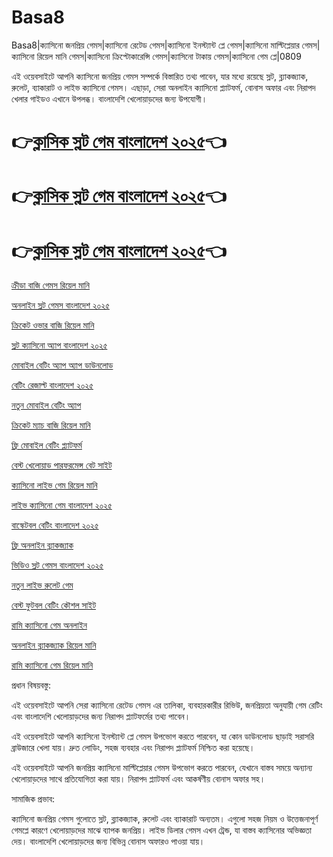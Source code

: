 # Basa8

Basa8|ক্যাসিনো জনপ্রিয় গেমস|ক্যাসিনো রেটেড গেমস|ক্যাসিনো ইনস্ট্যান্ট প্লে গেমস|ক্যাসিনো মাল্টিপ্লেয়ার গেমস|ক্যাসিনো রিয়েল মানি গেমস|ক্যাসিনো ক্রিপ্টোকারেন্সি গেমস|ক্যাসিনো টাকায় গেমস|ক্যাসিনো গেম প্লে|0809

এই ওয়েবসাইটে আপনি ক্যাসিনো জনপ্রিয় গেমস সম্পর্কে বিস্তারিত তথ্য পাবেন, যার মধ্যে রয়েছে স্লট, ব্ল্যাকজ্যাক, রুলেট, ব্যাকারাট ও লাইভ ক্যাসিনো গেমস। এছাড়া, সেরা অনলাইন ক্যাসিনো প্ল্যাটফর্ম, বোনাস অফার এবং নিরাপদ খেলার গাইডও এখানে উপলব্ধ। বাংলাদেশি খেলোয়াড়দের জন্য উপযোগী।

# 👉<a href="https://www.ba8.co/">ক্লাসিক স্লট গেম বাংলাদেশ ২০২৫</a>👈

# 👉<a href="https://www.ba8.co/">ক্লাসিক স্লট গেম বাংলাদেশ ২০২৫</a>👈

# 👉<a href="https://www.ba8.co/">ক্লাসিক স্লট গেম বাংলাদেশ ২০২৫</a>👈

<a href="https://www.ba8.co/">ক্রীড়া বাজি গেমস রিয়েল মানি</a>

<a href="https://www.ba8.co/">অনলাইন স্লট গেমস বাংলাদেশ ২০২৫</a>

<a href="https://www.ba8.co/">ক্রিকেট ওভার বাজি রিয়েল মানি</a>

<a href="https://www.ba8.co/">স্লট ক্যাসিনো অ্যাপ বাংলাদেশ ২০২৫</a>

<a href="https://www.ba8.co/">মোবাইল বেটিং অ্যাপ অ্যাপ ডাউনলোড</a>

<a href="https://www.ba8.co/">বেটিং রেজাল্ট বাংলাদেশ ২০২৫</a>

<a href="https://www.ba8.co/">নতুন মোবাইল বেটিং অ্যাপ</a>

<a href="https://www.ba8.co/">ক্রিকেট ম্যাচ বাজি রিয়েল মানি</a>

<a href="https://www.ba8.co/">ফ্রি মোবাইল বেটিং প্ল্যাটফর্ম</a>

<a href="https://www.ba8.co/">বেস্ট খেলোয়াড় পারফরমেন্স বেট সাইট</a>

<a href="https://www.ba8.co/">ক্যাসিনো লাইভ গেম রিয়েল মানি</a>

<a href="https://www.ba8.co/">লাইভ ক্যাসিনো গেম বাংলাদেশ ২০২৫</a>

<a href="https://www.ba8.co/">বাস্কেটবল বেটিং বাংলাদেশ ২০২৫</a>

<a href="https://www.ba8.co/">ফ্রি অনলাইন ব্ল্যাকজ্যাক</a>

<a href="https://www.ba8.co/">ভিডিও স্লট গেমস বাংলাদেশ ২০২৫</a>

<a href="https://www.ba8.co/">নতুন লাইভ রুলেট গেম</a>

<a href="https://www.ba8.co/">বেস্ট ফুটবল বেটিং কৌশল সাইট</a>

<a href="https://www.ba8.co/">রামি ক্যাসিনো গেম অনলাইন</a>

<a href="https://www.ba8.co/">অনলাইন ব্ল্যাকজ্যাক রিয়েল মানি</a>

<a href="https://www.ba8.co/">রামি ক্যাসিনো গেম রিয়েল মানি</a>

প্রধান বিষয়বস্তু:

এই ওয়েবসাইটে আপনি সেরা ক্যাসিনো রেটেড গেমস এর তালিকা, ব্যবহারকারীর রিভিউ, জনপ্রিয়তা অনুযায়ী গেম রেটিং এবং বাংলাদেশি খেলোয়াড়দের জন্য নিরাপদ প্ল্যাটফর্মের তথ্য পাবেন।

এই ওয়েবসাইটে আপনি ক্যাসিনো ইনস্ট্যান্ট প্লে গেমস উপভোগ করতে পারবেন, যা কোন ডাউনলোড ছাড়াই সরাসরি ব্রাউজারে খেলা যায়। দ্রুত লোডিং, সহজ ব্যবহার এবং নিরাপদ প্ল্যাটফর্ম নিশ্চিত করা হয়েছে।

এই ওয়েবসাইটে আপনি জনপ্রিয় ক্যাসিনো মাল্টিপ্লেয়ার গেমস উপভোগ করতে পারবেন, যেখানে বাস্তব সময়ে অন্যান্য খেলোয়াড়দের সাথে প্রতিযোগিতা করা যায়। নিরাপদ প্ল্যাটফর্ম এবং আকর্ষণীয় বোনাস অফার সহ।

সামাজিক প্রভাব:

ক্যাসিনো জনপ্রিয় গেমস গুলোতে স্লট, ব্ল্যাকজ্যাক, রুলেট এবং ব্যাকারাট অন্যতম। এগুলো সহজ নিয়ম ও উত্তেজনাপূর্ণ গেমপ্লে কারণে খেলোয়াড়দের মাঝে ব্যাপক জনপ্রিয়। লাইভ ডিলার গেমস এখন ট্রেন্ড, যা বাস্তব ক্যাসিনোর অভিজ্ঞতা দেয়। বাংলাদেশি খেলোয়াড়দের জন্য বিভিন্ন বোনাস অফারও পাওয়া যায়।

